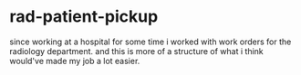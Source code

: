 # rad-patient-pickup
since working at a hospital for some time i worked with work orders for the radiology department. and this is more of a structure of what i think would've made my job a lot easier. 
